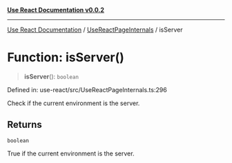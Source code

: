 [**Use React Documentation v0.0.2**](../../README.md)

***

[Use React Documentation](../../modules.md) / [UseReactPageInternals](../README.md) / isServer

# Function: isServer()

> **isServer**(): `boolean`

Defined in: use-react/src/UseReactPageInternals.ts:296

Check if the current environment is the server.

## Returns

`boolean`

True if the current environment is the server.
